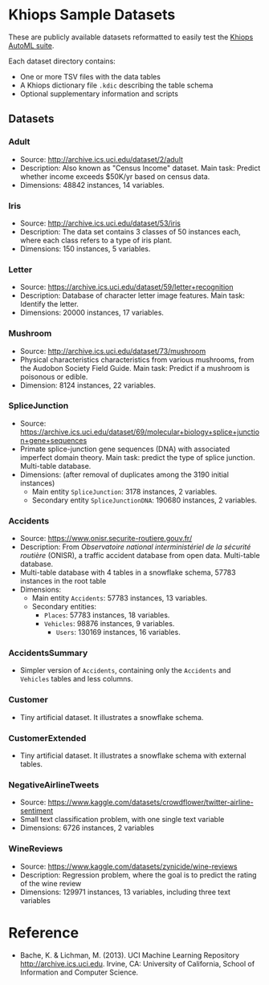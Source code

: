 # Khiops Sample Datasets

These are publicly available datasets reformatted to easily test the [Khiops AutoML suite](https://khiops.org).

Each dataset directory contains:

- One or more TSV files with the data tables
- A Khiops dictionary file `.kdic` describing the table schema
- Optional supplementary information and scripts


## Datasets

### Adult
- Source: http://archive.ics.uci.edu/dataset/2/adult
- Description: Also known as "Census Income" dataset. Main task: Predict whether income exceeds
  \$50K/yr based on census data.
- Dimensions: 48842 instances, 14 variables.

### Iris
- Source: http://archive.ics.uci.edu/dataset/53/iris
- Description: The data set contains 3 classes of 50 instances each, where each class refers to
  a type of iris plant.
- Dimensions: 150 instances, 5 variables.

### Letter
- Source: https://archive.ics.uci.edu/dataset/59/letter+recognition
- Description: Database of character letter image features. Main task: Identify the letter.
- Dimensions: 20000 instances, 17 variables.

### Mushroom
- Source: http://archive.ics.uci.edu/dataset/73/mushroom
- Physical characteristics characteristics from various mushrooms, from the Audobon Society Field
  Guide. Main task: Predict if a mushroom is poisonous or edible.
- Dimension: 8124 instances, 22 variables.

### SpliceJunction
- Source: https://archive.ics.uci.edu/dataset/69/molecular+biology+splice+junction+gene+sequences
- Primate splice-junction gene sequences (DNA) with associated imperfect domain theory. Main task:
  predict the type of splice junction. Multi-table database.
- Dimensions: (after removal of duplicates among the 3190 initial instances)
   - Main entity `SpliceJunction`: 3178 instances, 2 variables.
   - Secondary entity `SpliceJunctionDNA`: 190680 instances, 2 variables.

### Accidents
-  Source: https://www.onisr.securite-routiere.gouv.fr/
-  Description: From _Observatoire national interministériel de la sécurité routière_ (ONISR),
   a traffic accident database from open data. Multi-table database.
-  Multi-table database with 4 tables in a snowflake schema, 57783 instances in the root table
- Dimensions:
  - Main entity `Accidents`: 57783 instances, 13 variables.
  - Secondary entities:
    - `Places`: 57783 instances, 18 variables.
    - `Vehicles`: 98876 instances, 9 variables.
      - `Users`: 130169 instances, 16 variables.

### AccidentsSummary
-  Simpler version of `Accidents`, containing only the `Accidents` and `Vehicles` tables and less
   columns.

### Customer
-  Tiny artificial dataset. It illustrates a snowflake schema.

### CustomerExtended
-  Tiny artificial dataset. It illustrates a snowflake schema with external tables.

### NegativeAirlineTweets
- Source: https://www.kaggle.com/datasets/crowdflower/twitter-airline-sentiment
- Small text classification problem, with one single text variable
- Dimensions: 6726 instances, 2 variables

### WineReviews
- Source: https://www.kaggle.com/datasets/zynicide/wine-reviews
- Description: Regression problem, where the goal is to predict the rating of the wine review
- Dimensions: 129971 instances, 13 variables, including three text variables


Reference
=========
- Bache, K. & Lichman, M. (2013). UCI Machine Learning Repository http://archive.ics.uci.edu.
Irvine, CA: University of California, School of Information and Computer Science.
